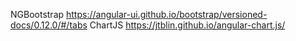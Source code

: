 NGBootstrap
https://angular-ui.github.io/bootstrap/versioned-docs/0.12.0/#/tabs
ChartJS
https://jtblin.github.io/angular-chart.js/